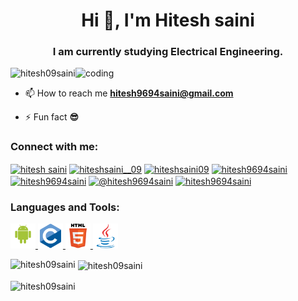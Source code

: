 <h1 align="center">Hi 👋, I'm Hitesh saini</h1>
<h3 align="center">I am currently studying Electrical Engineering.</h3>
<img align ="right" alt="coding"width="400" src="https://camo.githubusercontent.com/5ddf73ad3a205111cf8c686f687fc216c2946a75005718c8da5b837ad9de78c9/68747470733a2f2f7468756d62732e6766796361742e636f6d2f4576696c4e657874446576696c666973682d736d616c6c2e676966">
<p align="left"> <img src="https://komarev.com/ghpvc/?username=hitesh09saini&label=Profile%20views&color=0e75b6&style=flat" alt="hitesh09saini" /> </p>

- 📫 How to reach me **hitesh9694saini@gmail.com**

- ⚡ Fun fact **😎**

<h3 align="left">Connect with me:</h3>
<p align="left">
<a href="https://linkedin.com/in/hitesh saini" target="blank"><img align="center" src="https://raw.githubusercontent.com/rahuldkjain/github-profile-readme-generator/master/src/images/icons/Social/linked-in-alt.svg" alt="hitesh saini" height="30" width="40" /></a>
<a href="https://instagram.com/hiteshsaini__09" target="blank"><img align="center" src="https://raw.githubusercontent.com/rahuldkjain/github-profile-readme-generator/master/src/images/icons/Social/instagram.svg" alt="hiteshsaini__09" height="30" width="40" /></a>
<a href="https://www.codechef.com/users/hiteshsaini09" target="blank"><img align="center" src="https://cdn.jsdelivr.net/npm/simple-icons@3.1.0/icons/codechef.svg" alt="hiteshsaini09" height="30" width="40" /></a>
<a href="https://www.hackerrank.com/hitesh9694saini" target="blank"><img align="center" src="https://raw.githubusercontent.com/rahuldkjain/github-profile-readme-generator/master/src/images/icons/Social/hackerrank.svg" alt="hitesh9694saini" height="30" width="40" /></a>
<a href="https://www.leetcode.com/hitesh9694saini" target="blank"><img align="center" src="https://raw.githubusercontent.com/rahuldkjain/github-profile-readme-generator/master/src/images/icons/Social/leet-code.svg" alt="hitesh9694saini" height="30" width="40" /></a>
<a href="https://www.hackerearth.com/@hitesh9694saini" target="blank"><img align="center" src="https://raw.githubusercontent.com/rahuldkjain/github-profile-readme-generator/master/src/images/icons/Social/hackerearth.svg" alt="@hitesh9694saini" height="30" width="40" /></a>
<a href="https://auth.geeksforgeeks.org/user/hitesh9694saini" target="blank"><img align="center" src="https://raw.githubusercontent.com/rahuldkjain/github-profile-readme-generator/master/src/images/icons/Social/geeks-for-geeks.svg" alt="hitesh9694saini" height="30" width="40" /></a>
</p>

<h3 align="left">Languages and Tools:</h3>
<p align="left"> <a href="https://developer.android.com" target="_blank" rel="noreferrer"> <img src="https://raw.githubusercontent.com/devicons/devicon/master/icons/android/android-original-wordmark.svg" alt="android" width="40" height="40"/> </a> <a href="https://www.cprogramming.com/" target="_blank" rel="noreferrer"> <img src="https://raw.githubusercontent.com/devicons/devicon/master/icons/c/c-original.svg" alt="c" width="40" height="40"/> </a> <a href="https://www.w3.org/html/" target="_blank" rel="noreferrer"> <img src="https://raw.githubusercontent.com/devicons/devicon/master/icons/html5/html5-original-wordmark.svg" alt="html5" width="40" height="40"/> </a> <a href="https://www.java.com" target="_blank" rel="noreferrer"> <img src="https://raw.githubusercontent.com/devicons/devicon/master/icons/java/java-original.svg" alt="java" width="40" height="40"/> </a> </p>

<p><img align="left" src="https://github-readme-stats.vercel.app/api/top-langs?username=hitesh09saini&show_icons=true&locale=en&layout=compact" alt="hitesh09saini" /></p>

<p>&nbsp;<img align="center" src="https://github-readme-stats.vercel.app/api?username=hitesh09saini&show_icons=true&locale=en" alt="hitesh09saini" /></p>

<p><img align="center" src="https://github-readme-streak-stats.herokuapp.com/?user=hitesh09saini&" alt="hitesh09saini" /></p>

